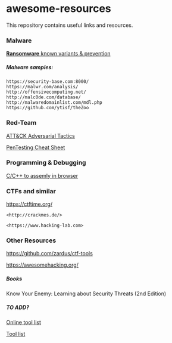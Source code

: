 # awesome-resources
This repository contains useful links and resources.



### Malware
[**Ransomware** known variants & prevention](https://docs.google.com/spreadsheets/d/1TWS238xacAto-fLKh1n5uTsdijWdCEsGIM0Y0Hvmc5g/pubhtml)

##### Malware samples:
	https://security-base.com:8000/
	https://malwr.com/analysis/
	http://offensivecomputing.net/
	http://malc0de.com/database/
	http://malwaredomainlist.com/mdl.php 		
	https://github.com/ytisf/theZoo
   
### Red-Team
[ATT&CK Adversarial Tactics](https://attack.mitre.org/wiki/Main_Page)

[PenTesting Cheat Sheet](https://highon.coffee/blog/penetration-testing-tools-cheat-sheet/#finger-a-specific-username)


### Programming & Debugging
[C/C++ to assemly in browser](https://godbolt.org/)




### CTFs and similar
   <https://ctftime.org/>
   
	<http://crackmes.de/>
   
	<https://www.hacking-lab.com>
   
### Other Resources
   <https://github.com/zardus/ctf-tools>

   <https://awesomehacking.org/>

##### Books
Know Your Enemy: Learning about Security Threats (2nd Edition)


##### TO ADD?
[Online tool list](https://github.com/Eliot-Roxbergh/dotFIles/blob/master/text_files/online_tools_malware_reversing.txt)

[Tool list](https://github.com/Eliot-Roxbergh/dotFIles/blob/master/text_files/tools_malware_reversing.txt)
